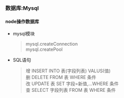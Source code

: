 ### 数据库:Mysql ###
#### node操作数据库 ####
* mysql模块  
	> mysql.createConnection  
	> mysql.createPool
* SQL语句   
	> 增 INSERT INTO 表(字段列表) VALUS(值)  
	> 删 DELETE FROM 表 WHERE 条件  
	> 改 UPDATE 表 SET 字段=新值,...WHERE 条件   
	> 查 SELECT 字段列表 FROM 表 WHERE 条件